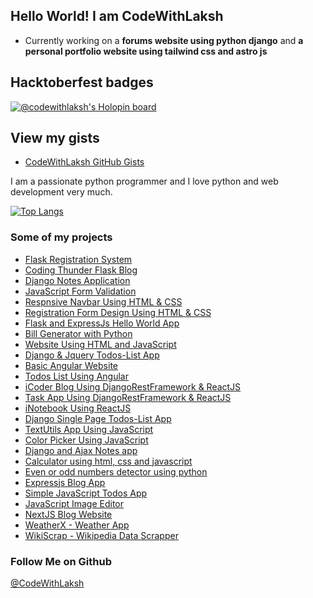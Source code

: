 ## Hello World! I am CodeWithLaksh

- Currently working on a **forums website using python django** and **a personal portfolio website using tailwind css and astro js**

## Hacktoberfest badges
[![@codewithlaksh's Holopin board](https://holopin.me/codewithlaksh)](https://holopin.io/@codewithlaksh)

## View my gists
- [CodeWithLaksh GitHub Gists](https://gist.github.com/codewithlaksh)

I am a passionate python programmer and I love python and web 
development very much.

[![Top Langs](https://github-readme-stats.vercel.app/api/top-langs/?username=codewithlaksh&layout=compact)](https://github.com/anuraghazra/github-readme-stats)

### Some of my projects
- [Flask Registration System](https://github.com/codewithlaksh/flask-registration-system)
- [Coding Thunder Flask Blog](https://github.com/codewithlaksh/codingthunder-flask-blog)
- [Django Notes Application](https://github.com/codewithlaksh/django-notes-app)
- [JavaScript Form Validation](https://github.com/codewithlaksh/js-form-validation)
- [Respnsive Navbar Using HTML & CSS](https://github.com/codewithlaksh/responsive-navbar-design)
- [Registration Form Design Using HTML & CSS](https://github.com/codewithlaksh/registration-form-design)
- [Flask and ExpressJs Hello World App](https://github.com/codewithlaksh/flask-express-app)
- [Bill Generator with Python](https://github.com/codewithlaksh/bill-generator-with-python)
- [Website Using HTML and JavaScript](https://github.com/codewithlaksh/website-using-html-and-javascript)
- [Django & Jquery Todos-List App](https://github.com/codewithlaksh/django-and-jquery-todos-list-app)
- [Basic Angular Website](https://github.com/codewithlaksh/my-angular-website)
- [Todos List Using Angular](https://github.com/codewithlaksh/angular-todos-list)
- [iCoder Blog Using DjangoRestFramework & ReactJS](https://github.com/codewithlaksh/icoder-blog-djangorestframework-react)
- [Task App Using DjangoRestFramework & ReactJS](https://github.com/codewithlaksh/task-app-djangorestframework-react)
- [iNotebook Using ReactJS](https://github.com/codewithlaksh/ReactJS-iNotebook)
- [Django Single Page Todos-List App](https://github.com/codewithlaksh/django-singlePage-todos-application)
- [TextUtils App Using JavaScript](https://github.com/codewithlaksh/javascript-textutils-app)
- [Color Picker Using JavaScript](https://github.com/codewithlaksh/javascript-color-picker)
- [Django and Ajax Notes app](https://github.com/codewithlaksh/django-ajax-notes-app)
- [Calculator using html, css and javascript](https://github.com/codewithlaksh/calculator-using-html-css-and-javascript)
- [Even or odd numbers detector using python](https://github.com/codewithlaksh/even_or_odd_python)
- [Expressjs Blog App](https://github.com/codewithlaksh/express-blog-app)
- [Simple JavaScript Todos App](https://github.com/codewithlaksh/javascript-todos-app)
- [JavaScript Image Editor](https://github.com/codewithlaksh/javascript-image-editor)
- [NextJS Blog Website](https://github.com/codewithlaksh/nextjs-blog-website)
- [WeatherX - Weather App](https://github.com/codewithlaksh/WeatherX)
- [WikiScrap - Wikipedia Data Scrapper](https://github.com/codewithlaksh/WikiScrap)

### Follow Me on Github
[@CodeWithLaksh](https://github.com/codewithlaksh)
